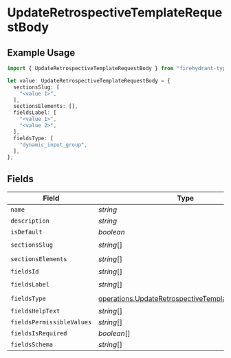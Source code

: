 # UpdateRetrospectiveTemplateRequestBody

## Example Usage

```typescript
import { UpdateRetrospectiveTemplateRequestBody } from "firehydrant-typescript-sdk/models/operations";

let value: UpdateRetrospectiveTemplateRequestBody = {
  sectionsSlug: [
    "<value 1>",
  ],
  sectionsElements: [],
  fieldsLabel: [
    "<value 1>",
    "<value 2>",
  ],
  fieldsType: [
    "dynamic_input_group",
  ],
};
```

## Fields

| Field                                                                                                                  | Type                                                                                                                   | Required                                                                                                               | Description                                                                                                            |
| ---------------------------------------------------------------------------------------------------------------------- | ---------------------------------------------------------------------------------------------------------------------- | ---------------------------------------------------------------------------------------------------------------------- | ---------------------------------------------------------------------------------------------------------------------- |
| `name`                                                                                                                 | *string*                                                                                                               | :heavy_minus_sign:                                                                                                     | N/A                                                                                                                    |
| `description`                                                                                                          | *string*                                                                                                               | :heavy_minus_sign:                                                                                                     | N/A                                                                                                                    |
| `isDefault`                                                                                                            | *boolean*                                                                                                              | :heavy_minus_sign:                                                                                                     | N/A                                                                                                                    |
| `sectionsSlug`                                                                                                         | *string*[]                                                                                                             | :heavy_check_mark:                                                                                                     | N/A                                                                                                                    |
| `sectionsElements`                                                                                                     | *string*[]                                                                                                             | :heavy_check_mark:                                                                                                     | N/A                                                                                                                    |
| `fieldsId`                                                                                                             | *string*[]                                                                                                             | :heavy_minus_sign:                                                                                                     | N/A                                                                                                                    |
| `fieldsLabel`                                                                                                          | *string*[]                                                                                                             | :heavy_check_mark:                                                                                                     | N/A                                                                                                                    |
| `fieldsType`                                                                                                           | [operations.UpdateRetrospectiveTemplateFieldsType](../../models/operations/updateretrospectivetemplatefieldstype.md)[] | :heavy_check_mark:                                                                                                     | N/A                                                                                                                    |
| `fieldsHelpText`                                                                                                       | *string*[]                                                                                                             | :heavy_minus_sign:                                                                                                     | N/A                                                                                                                    |
| `fieldsPermissibleValues`                                                                                              | *string*[]                                                                                                             | :heavy_minus_sign:                                                                                                     | N/A                                                                                                                    |
| `fieldsIsRequired`                                                                                                     | *boolean*[]                                                                                                            | :heavy_minus_sign:                                                                                                     | N/A                                                                                                                    |
| `fieldsSchema`                                                                                                         | *string*[]                                                                                                             | :heavy_minus_sign:                                                                                                     | N/A                                                                                                                    |